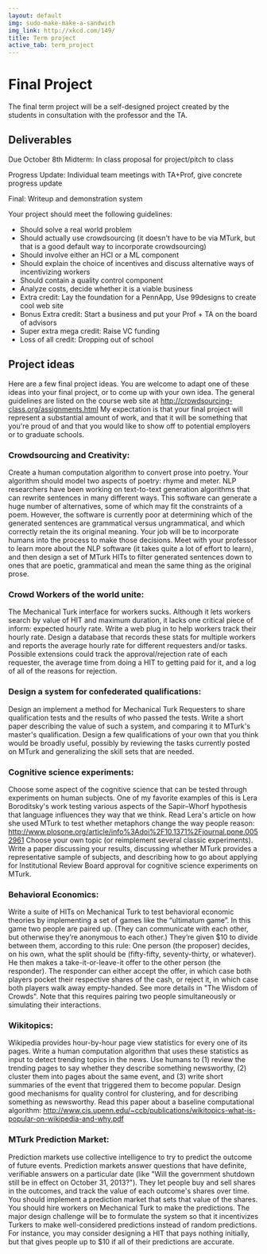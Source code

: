 ```yaml
---
layout: default
img: sudo-make-make-a-sandwich
img_link: http://xkcd.com/149/
title: Term project
active_tab: term_project
---
```


Final Project
=============================================================

The final term project will be a self-designed project created by the students in consultation with the professor and the TA.

## Deliverables

Due October 8th Midterm: In class proposal for project/pitch to class

Progress Update: Individual team meetings with TA+Prof, give concrete progress update

Final: Writeup and demonstration system

Your project should meet the following guidelines:

- Should solve a real world problem
- Should actually use crowdsourcing (it doesn't have to be via MTurk, but that is a good default way to incorporate crowdsourcing)
- Should involve either an HCI or a ML component
- Should explain the choice of incentives and discuss alternative ways of incentivizing workers
- Should contain a quality control component
- Analyze costs, decide whether it is a viable business
- Extra credit: Lay the foundation for a PennApp, Use 99designs to create cool web site
- Bonus Extra credit: Start a business and put your Prof + TA on the board of advisors
- Super extra mega credit: Raise VC funding
- Loss of all credit: Dropping out of school

## Project ideas

Here are a few final project ideas.  You are welcome to adapt one of these ideas into your final project, or to come up with your own idea.  The general guidelines are listed on the course web site at http://crowdsourcing-class.org/assignments.html  My expectation is that your final project will represent a substantial amount of work, and that it will be something that you're proud of and that you would like to show off to potential employers or to graduate schools.
 
 
### Crowdsourcing and Creativity:
 
Create a human computation algorithm to convert prose into poetry.  Your algorithm should model two aspects of poetry: rhyme and meter.  NLP researchers have been working on text-to-text generation algorithms that can rewrite sentences in many different ways.  This software can generate a huge number of alternatives, some of which may fit the constraints of a poem.  However, the software is currently poor at determining which of the generated sentences are grammatical versus ungrammatical, and which correctly retain the its original meaning.  Your job will be to incorporate humans into the process to make those decisions.  Meet with your professor to learn more about the NLP software (it takes quite a lot of effort to learn), and then design a set of MTurk HITs to filter generated sentences down to ones that are poetic, grammatical and mean the same thing as the original prose.
 
 
### Crowd Workers of the world unite:
 
The Mechanical Turk interface for workers sucks.  Although it lets workers search by value of HIT and maximum duration, it lacks one critical piece of inform: expected hourly rate.  Write a web plug in to help workers track their hourly rate.  Design a database that records these stats for multiple workers and reports the average hourly rate for different requesters and/or tasks.  Possible extensions could track the approval/rejection rate of each requester, the average time from doing a HIT to getting paid for it, and a log of all of the reasons for rejection.
 
 
### Design a system for confederated qualifications:
 
Design an implement a method for Mechanical Turk Requesters to share qualification tests and the results of who passed the tests.  Write a short paper describing the value of such a system, and comparing it to MTurk's master's qualification.  Design a few qualifications of your own that you think would be broadly useful, possibly by reviewing the tasks currently posted on MTurk and generalizing the skill sets that are needed.  
 
 
### Cognitive science experiments: 
 
Choose some aspect of the cognitive science that can be tested through experiments on human subjects.  One of my favorite examples of this is Lera Boroditsky's work testing various aspects of the Sapir–Whorf hypothesis that language influences they way that we think.  Read Lera's article on how she used MTurk to test whether metaphors change the way people reason: http://www.plosone.org/article/info%3Adoi%2F10.1371%2Fjournal.pone.0052961
Choose your own topic (or reimplement several classic experiments).  Write a paper discussing your results, discussing whether MTurk provides a representative sample of subjects, and describing how to go about applying for Institutional Review Board approval for cognitive science experiments on MTurk.
 
 
### Behavioral Economics:
 
Write a suite of HITs on Mechanical Turk to test behavioral economic theories by implementing a set of games like the “ultimatum game”.  In this game two people are paired up. (They can communicate with each other, but otherwise they’re anonymous to each other.) They’re given $10 to divide between them, according to this rule: One person (the proposer) decides, on his own, what the split should be (fifty-fifty, seventy-thirty, or whatever). He then makes a take-it-or-leave-it offer to the other person (the responder). The responder can either accept the offer, in which case both players pocket their respective shares of the cash, or reject it, in which case both players walk away empty-handed. See more details in "The Wisdom of Crowds".  Note that this requires pairing two people simultaneously or simulating their interactions. 
 
 
### Wikitopics:
 
Wikipedia provides hour-by-hour page view statistics for every one of its pages.  Write a human computation algorithm that uses these statistics as input to detect trending topics in the news.  Use humans to (1) review the trending pages to say whether they describe something newsworthy, (2) cluster them into pages about the same event, and (3) write short summaries of the event that triggered them to become popular. Design good mechanisms for quality control for clustering, and for describing something as newsworthy. Read this paper about a baseline computational algorithm: http://www.cis.upenn.edu/~ccb/publications/wikitopics-what-is-popular-on-wikipedia-and-why.pdf
 
 
### MTurk Prediction Market:
 
Prediction markets use collective intelligence to try to predict the outcome of future events.  Prediction markets answer questions that have definite, verifiable answers on a particular date (like "Will the government shutdown still be in effect on October 31, 2013?").  They let people buy and sell shares in the outcomes, and track the value of each outcome's shares over time.  You should implement a prediction market that sets that value of the shares.  You should hire workers on Mechanical Turk to make the predictions.  The major design challenge will be to formulate the system so that it incentivizes Turkers to make well-considered predictions instead of random predictions.  For instance, you may consider designing a HIT that pays nothing initially, but that gives people up to $10 if all of their predictions are accurate.  
 

